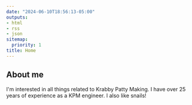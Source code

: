 ```yaml
---
date: "2024-06-10T18:56:13-05:00"
outputs:
- html
- rss
- json
sitemap:
  priority: 1
title: Home
---
```


## About me

I'm interested in all things related to Krabby Patty Making. I have over 25 years of experience as a KPM engineer. I also like snails!
